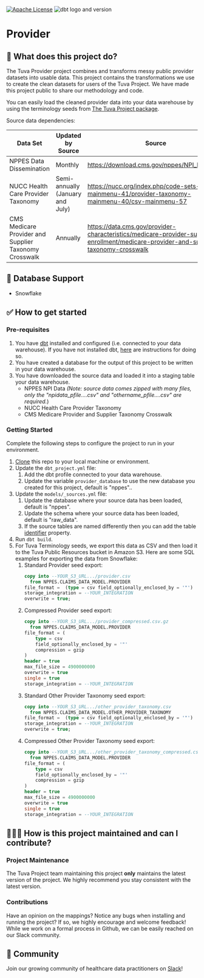 [![Apache License](https://img.shields.io/badge/License-Apache%202.0-blue.svg)](https://opensource.org/licenses/Apache-2.0) ![dbt logo and version](https://img.shields.io/static/v1?logo=dbt&label=dbt-version&message=1.3.x&color=orange)

# Provider

## 🧰 What does this project do?

The Tuva Provider project combines and transforms messy public provider datasets into usable data.
This project contains the transformations we use to create the clean datasets for users of the Tuva Project. 
We have made this project public to share our methodology and code. 

You can easily load the cleaned provider data into your data warehouse by using the terminology seeds from [The Tuva Project package](https://github.com/tuva-health/the_tuva_project).

Source data dependencies:

| Data Set                                              | Updated by Source                | Source                                                                                         |
|-------------------------------------------------------|----------------------------------|------------------------------------------------------------------------------------------------|
| NPPES Data Dissemination                              | Monthly                          | https://download.cms.gov/nppes/NPI_Files.html                                                  |
| NUCC Health Care Provider Taxonomy                    | Semi-annually (January and July) | https://nucc.org/index.php/code-sets-mainmenu-41/provider-taxonomy-mainmenu-40/csv-mainmenu-57 |
| CMS Medicare Provider and Supplier Taxonomy Crosswalk | Annually                         | https://data.cms.gov/provider-characteristics/medicare-provider-supplier-enrollment/medicare-provider-and-supplier-taxonomy-crosswalk |


## 🔌 Database Support

- Snowflake

## ✅ How to get started

### Pre-requisites
1. You have [dbt](https://www.getdbt.com/) installed and configured (i.e. connected to your data warehouse). If you have not installed dbt, [here](https://docs.getdbt.com/dbt-cli/installation) are instructions for doing so.
2. You have created a database for the output of this project to be written in your data warehouse.
3. You have downloaded the source data and loaded it into a staging table your data warehouse.
   * NPPES NPI Data *(Note: source data comes zipped with many files, only the "npidata_pfile....csv" and "othername_pfile....csv" are required.*)
   * NUCC Health Care Provider Taxonomy
   * CMS Medicare Provider and Supplier Taxonomy Crosswalk

### Getting Started
Complete the following steps to configure the project to run in your environment.

1. [Clone](https://docs.github.com/en/repositories/creating-and-managing-repositories/cloning-a-repository) this repo to your local machine or environment.
2. Update the `dbt_project.yml` file:
   1. Add the dbt profile connected to your data warehouse.
   2. Update the variable `provider_database` to use the new database you created for this project, default is "nppes"..
3. Update the `models/_sources.yml` file:
   1. Update the database where your source data has been loaded, default is "nppes".
   2. Update the schema where your source data has been loaded, default is "raw_data".
   3. If the source tables are named differently then you can add the table [identifier](https://docs.getdbt.com/reference/resource-properties/identifier) property. 
4. Run `dbt build`.
5. For Tuva Terminology seeds, we export this data as CSV and then load it to the Tuva Public Resources bucket in Amazon S3.
   Here are some SQL examples for exporting the data from Snowflake:
   1. Standard Provider seed export:
      ```sql
      copy into --YOUR_S3_URL.../provider.csv
        from NPPES.CLAIMS_DATA_MODEL.PROVIDER
      file_format =  (type = csv field_optionally_enclosed_by = '"')
      storage_integration = --YOUR_INTEGRATION
      overwrite = true;
      ```
   2. Compressed Provider seed export:
      ```sql
      copy into --YOUR_S3_URL.../provider_compressed.csv.gz
        from NPPES.CLAIMS_DATA_MODEL.PROVIDER
      file_format = (
          type = csv
          field_optionally_enclosed_by = '"'
          compression = gzip
      )
      header = true
      max_file_size = 4900000000
      overwrite = true
      single = true
      storage_integration = --YOUR_INTEGRATION
      ```
   3. Standard Other Provider Taxonomy seed export:
      ```sql
      copy into --YOUR_S3_URL.../other_provider_taxonomy.csv
        from NPPES.CLAIMS_DATA_MODEL.OTHER_PROVIDER_TAXONOMY
      file_format =  (type = csv field_optionally_enclosed_by = '"')
      storage_integration = --YOUR_INTEGRATION
      overwrite = true;
      ```
   4. Compressed Other Provider Taxonomy seed export:
      ```sql
      copy into --YOUR_S3_URL.../other_provider_taxonomy_compressed.csv.gz
        from NPPES.CLAIMS_DATA_MODEL.PROVIDER
      file_format = (
          type = csv
          field_optionally_enclosed_by = '"'
          compression = gzip
      )
      header = true
      max_file_size = 4900000000
      overwrite = true
      single = true
      storage_integration = --YOUR_INTEGRATION
      ```

## 🙋🏻‍♀️ **How is this project maintained and can I contribute?**

### Project Maintenance

The Tuva Project team maintaining this project **only** maintains the latest version of the project. 
We highly recommend you stay consistent with the latest version.

### Contributions

Have an opinion on the mappings? Notice any bugs when installing and running the project?
If so, we highly encourage and welcome feedback!  While we work on a formal process in Github, we can be easily reached on our Slack community.

## 🤝 Community

Join our growing community of healthcare data practitioners on [Slack](https://join.slack.com/t/thetuvaproject/shared_invite/zt-16iz61187-G522Mc2WGA2mHF57e0il0Q)!
